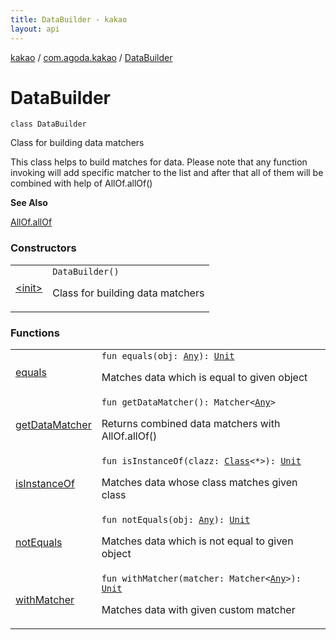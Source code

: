 ```yaml
---
title: DataBuilder - kakao
layout: api
---
```


<div class='api-docs-breadcrumbs'><a href="../../index.html">kakao</a> / <a href="../index.html">com.agoda.kakao</a> / <a href=".">DataBuilder</a></div>

# DataBuilder

<div class="signature"><code><span class="keyword">class </span><span class="identifier">DataBuilder</span></code></div>

Class for building data matchers

This class helps to build matches for data.
Please note that any function invoking will add specific matcher to the list
and after that all of them will be combined with help of AllOf.allOf()

**See Also**

<a href="#">AllOf.allOf</a>

### Constructors

<table class="api-docs-table">
<tbody>
<tr>
<td markdown="1">

<a href="-init-.html">&lt;init&gt;</a>


</td>
<td markdown="1">
<div class="signature"><code><span class="identifier">DataBuilder</span><span class="symbol">(</span><span class="symbol">)</span></code></div>

Class for building data matchers


</td>
</tr>
</tbody>
</table>

### Functions

<table class="api-docs-table">
<tbody>
<tr>
<td markdown="1">

<a href="equals.html">equals</a>


</td>
<td markdown="1">
<div class="signature"><code><span class="keyword">fun </span><span class="identifier">equals</span><span class="symbol">(</span><span class="parameterName" id="com.agoda.kakao.DataBuilder$equals(kotlin.Any)/obj">obj</span><span class="symbol">:</span>&nbsp;<a href="https://kotlinlang.org/api/latest/jvm/stdlib/kotlin/-any/index.html"><span class="identifier">Any</span></a><span class="symbol">)</span><span class="symbol">: </span><a href="https://kotlinlang.org/api/latest/jvm/stdlib/kotlin/-unit/index.html"><span class="identifier">Unit</span></a></code></div>

Matches data which is equal to given object


</td>
</tr>
<tr>
<td markdown="1">

<a href="get-data-matcher.html">getDataMatcher</a>


</td>
<td markdown="1">
<div class="signature"><code><span class="keyword">fun </span><span class="identifier">getDataMatcher</span><span class="symbol">(</span><span class="symbol">)</span><span class="symbol">: </span><span class="identifier">Matcher</span><span class="symbol">&lt;</span><a href="https://kotlinlang.org/api/latest/jvm/stdlib/kotlin/-any/index.html"><span class="identifier">Any</span></a><span class="symbol">&gt;</span></code></div>

Returns combined data matchers with AllOf.allOf()


</td>
</tr>
<tr>
<td markdown="1">

<a href="is-instance-of.html">isInstanceOf</a>


</td>
<td markdown="1">
<div class="signature"><code><span class="keyword">fun </span><span class="identifier">isInstanceOf</span><span class="symbol">(</span><span class="parameterName" id="com.agoda.kakao.DataBuilder$isInstanceOf(java.lang.Class((kotlin.Any)))/clazz">clazz</span><span class="symbol">:</span>&nbsp;<a href="https://developer.android.com/reference/java/lang/Class.html"><span class="identifier">Class</span></a><span class="symbol">&lt;</span><span class="identifier">*</span><span class="symbol">&gt;</span><span class="symbol">)</span><span class="symbol">: </span><a href="https://kotlinlang.org/api/latest/jvm/stdlib/kotlin/-unit/index.html"><span class="identifier">Unit</span></a></code></div>

Matches data whose class matches given class


</td>
</tr>
<tr>
<td markdown="1">

<a href="not-equals.html">notEquals</a>


</td>
<td markdown="1">
<div class="signature"><code><span class="keyword">fun </span><span class="identifier">notEquals</span><span class="symbol">(</span><span class="parameterName" id="com.agoda.kakao.DataBuilder$notEquals(kotlin.Any)/obj">obj</span><span class="symbol">:</span>&nbsp;<a href="https://kotlinlang.org/api/latest/jvm/stdlib/kotlin/-any/index.html"><span class="identifier">Any</span></a><span class="symbol">)</span><span class="symbol">: </span><a href="https://kotlinlang.org/api/latest/jvm/stdlib/kotlin/-unit/index.html"><span class="identifier">Unit</span></a></code></div>

Matches data which is not equal to given object


</td>
</tr>
<tr>
<td markdown="1">

<a href="with-matcher.html">withMatcher</a>


</td>
<td markdown="1">
<div class="signature"><code><span class="keyword">fun </span><span class="identifier">withMatcher</span><span class="symbol">(</span><span class="parameterName" id="com.agoda.kakao.DataBuilder$withMatcher(org.hamcrest.Matcher((kotlin.Any)))/matcher">matcher</span><span class="symbol">:</span>&nbsp;<span class="identifier">Matcher</span><span class="symbol">&lt;</span><a href="https://kotlinlang.org/api/latest/jvm/stdlib/kotlin/-any/index.html"><span class="identifier">Any</span></a><span class="symbol">&gt;</span><span class="symbol">)</span><span class="symbol">: </span><a href="https://kotlinlang.org/api/latest/jvm/stdlib/kotlin/-unit/index.html"><span class="identifier">Unit</span></a></code></div>

Matches data with given custom matcher


</td>
</tr>
</tbody>
</table>
